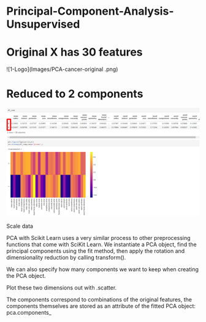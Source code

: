# Principal-Component-Analysis-Unsupervised

# Original X has 30 features
![1-Logo](Images/PCA-cancer-original .png)

# Reduced to 2 components
![2-Logo](Images/PCA-cancer.png)

Scale data

PCA with Scikit Learn uses a very similar process to other preprocessing functions that come with SciKit Learn. We instantiate a PCA object, find the principal components using the fit method, then apply the rotation and dimensionality reduction by calling transform().

We can also specify how many components we want to keep when creating the PCA object.

Plot these two dimensions out with .scatter.

The components correspond to combinations of the original features, the components themselves are stored as an attribute of the fitted PCA object: pca.components_
